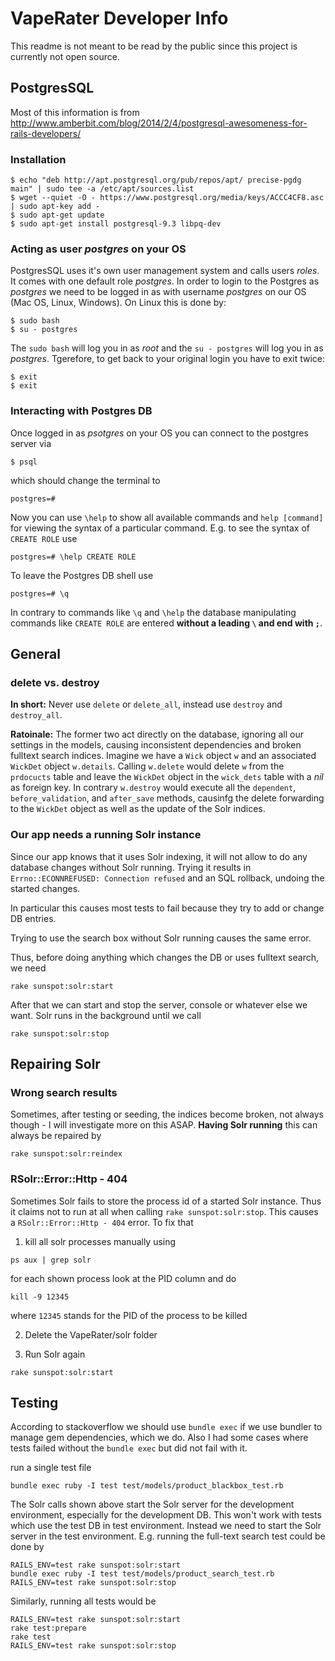 # VapeRater Developer Info

This readme is not meant to be read by the public since this project is currently not open source.

## PostgresSQL

Most of this information is from
http://www.amberbit.com/blog/2014/2/4/postgresql-awesomeness-for-rails-developers/

### Installation

```
$ echo "deb http://apt.postgresql.org/pub/repos/apt/ precise-pgdg main" | sudo tee -a /etc/apt/sources.list
$ wget --quiet -O - https://www.postgresql.org/media/keys/ACCC4CF8.asc | sudo apt-key add -
$ sudo apt-get update
$ sudo apt-get install postgresql-9.3 libpq-dev
```

### Acting as user _postgres_ on your OS

PostgresSQL uses it's own user management system and calls users _roles_. It comes with one
default role _postgres_. In order to login to the Postgres as _postgres_ we need to be logged in
as with username _postgres_ on our OS (Mac OS, Linux, Windows). On Linux this is done by:

```
$ sudo bash
$ su - postgres
```

The `sudo bash` will log you in as _root_ and the `su - postgres` will log you in as _postgres_.
Tgerefore, to get back to your original login you have to exit twice:
```
$ exit
$ exit
```

### Interacting with Postgres DB

Once logged in as _psotgres_ on your OS you can connect to the postgres server via
```
$ psql
```

which should change the terminal to
```
postgres=#
```

Now you can use `\help` to show all available commands and `help [command]` for viewing the
syntax of a particular command. E.g. to see the syntax of `CREATE ROLE` use
```
postgres=# \help CREATE ROLE
```

To leave the Postgres DB shell use
```
postgres=# \q
```

In contrary to commands like `\q` and `\help` the database manipulating commands like
`CREATE ROLE` are entered **without a leading `\` and end with `;`**.



## General

### delete vs. destroy

**In short:** Never use `delete` or `delete_all`, instead use `destroy` and `destroy_all`.

**Ratoinale:** The former two act directly on the database, ignoring all our settings in the models,
causing inconsistent dependencies and broken fulltext search indices. Imagine we have a `Wick`
object `w` and an associated `WickDet` object `w.details`. Calling `w.delete` would delete `w`
from the `prdocucts` table and leave the `WickDet` object in the `wick_dets` table with a _nil_
as foreign key. In contrary `w.destroy` would execute all the `dependent`, `before_validation`,
and `after_save` methods, causinfg the delete forwarding to the `WickDet` object as well as
the update of the Solr indices.


### Our app needs a running Solr instance

Since our app knows that it uses Solr indexing, it will not allow to do any database changes
without Solr running. Trying it results in `Errno::ECONNREFUSED: Connection refused` and an SQL
rollback, undoing the started changes.

In particular this causes most tests to fail because they try to add or change DB entries.

Trying to use the search box without Solr running causes the same error.


Thus, before doing anything which changes the DB or uses fulltext search, we need
```
rake sunspot:solr:start
```

After that we can start and stop the server, console or whatever else we want. Solr runs in the
background until we call
```
rake sunspot:solr:stop
```


## Repairing Solr


### Wrong search results

Sometimes, after testing or seeding, the indices become broken, not always though - I will
investigate more on this ASAP. **Having Solr running** this can always be repaired by
```
rake sunspot:solr:reindex
```


### RSolr::Error::Http - 404

Sometimes Solr fails to store the process id of a started Solr instance. Thus it claims not to
run at all when calling `rake sunspot:solr:stop`. This causes a `RSolr::Error::Http - 404` error.
To fix that

1) kill all solr processes manually using
```
ps aux | grep solr
```
for each shown process look at the PID column and do
```
kill -9 12345
```
where `12345` stands for the PID of the process to be killed

2) Delete the VapeRater/solr folder

3) Run Solr again
```
rake sunspot:solr:start
```


## Testing

According to stackoverflow we should use `bundle exec` if we use bundler to manage gem
dependencies, which we do. Also I had some cases where tests failed without the `bundle exec`
but did not fail with it.


run a single test file
```
bundle exec ruby -I test test/models/product_blackbox_test.rb
```

The Solr calls shown above start the Solr server for the development environment, especially for
the development DB. This won't work with tests which use the test DB in test environment.
Instead we need to start the Solr server in the test environment. E.g. running the full-text search
test could be done by
```
RAILS_ENV=test rake sunspot:solr:start
bundle exec ruby -I test test/models/product_search_test.rb
RAILS_ENV=test rake sunspot:solr:stop
```

Similarly, running all tests would be
```
RAILS_ENV=test rake sunspot:solr:start
rake test:prepare
rake test
RAILS_ENV=test rake sunspot:solr:stop
```